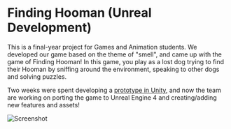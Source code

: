# Finding Hooman (Unreal Development)

This is a final-year project for Games and Animation students. We developed our game based on the theme of "smell", and came up with the game of Finding Hooman! In this game, you play as a lost dog trying to find their Hooman by sniffing around the environment, speaking to other dogs and solving puzzles.

Two weeks were spent developing a [prototype in Unity](https://github.com/lizziebriggs/FindingHooman-Unity), and now the team are working on porting the game to Unreal Engine 4 and creating/adding new features and assets!

![Screenshot](https://user-images.githubusercontent.com/50921515/150151442-d828555c-1237-4df2-acf5-f45c7d0f4e46.PNG)

